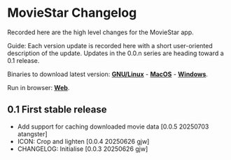 # MovieStar Changelog

Recorded here are the high level changes for the MovieStar app.

Guide: Each version update is recorded here with a short user-oriented
description of the update. Updates in the 0.0.n series are heading
toward a 0.1 release.

Binaries to download latest version:
[**GNU/Linux**](https://solidcommunity.au/installers/moviestar-dev-linux.zip) -
[**MacOS**](https://solidcommunity.au/installers/moviestar-dev-macos.zip) -
[**Windows**](https://solidcommunity.au/installers/moviestar-dev-windows-inno.exe).

Run in browser: [**Web**](https://moviestar.solidcommunity.au).

## 0.1 First stable release

+ Add support for caching downloaded movie data [0.0.5 20250703 atangster]
+ ICON: Crop and lighten [0.0.4 20250626 gjw]
+ CHANGELOG: Initialise [0.0.3 20250626 gjw]
